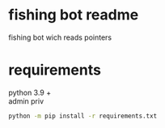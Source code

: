 #  fishing bot readme

fishing bot wich reads pointers
# requirements
python 3.9 +  
admin priv
```sh
python -m pip install -r requirements.txt

